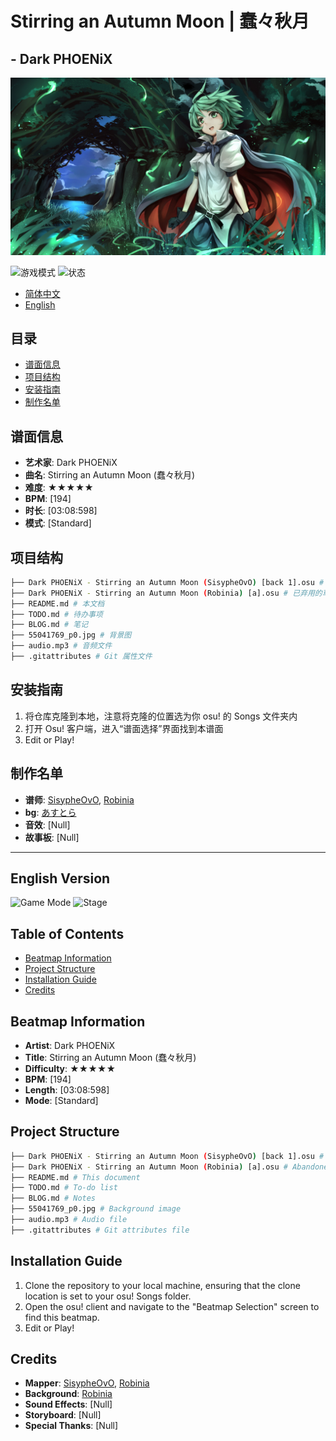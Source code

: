 <!--markdownlint-disable MD033-->

# Stirring an Autumn Moon | 蠢々秋月

## - Dark PHOENiX

<img src="./55041769_p0.jpg" alt="蠢々秋月" />

![游戏模式](https://img.shields.io/badge/Mode-osu!-blueviolet) ![状态](https://img.shields.io/badge/状态-WIP-brightgreen)

- [简体中文](#目录)
- [English](#english-version)

## 目录

- [谱面信息](#谱面信息)
- [项目结构](#项目结构)
- [安装指南](#安装指南)
- [制作名单](#制作名单)

## 谱面信息

- **艺术家**: Dark PHOENiX
- **曲名**: Stirring an Autumn Moon (蠢々秋月)
- **难度**: ★★★★★
- **BPM**: [194]
- **时长**: [03:08:598]
- **模式**: [Standard]

## 项目结构

```bash
├── Dark PHOENiX - Stirring an Autumn Moon (SisypheOvO) [back 1].osu # 当前难度
├── Dark PHOENiX - Stirring an Autumn Moon (Robinia) [a].osu # 已弃用的草稿难度
├── README.md # 本文档
├── TODO.md # 待办事项
├── BLOG.md # 笔记
├── 55041769_p0.jpg # 背景图
├── audio.mp3 # 音频文件
├── .gitattributes # Git 属性文件
```

## 安装指南

1. 将仓库克隆到本地，注意将克隆的位置选为你 osu! 的 Songs 文件夹内
2. 打开 Osu! 客户端，进入“谱面选择”界面找到本谱面
3. Edit or Play!

## 制作名单

- **谱师**: [SisypheOvO](https://osu.ppy.sh/users/35628968), [Robinia](https://osu.ppy.sh/users/16081750)
- **bg**: [あすとら](https://www.pixiv.net/artworks/55041769)
- **音效**: [Null]
- **故事板**: [Null]

---

## English Version

![Game Mode](https://img.shields.io/badge/Mode-osu!-blueviolet) ![Stage](https://img.shields.io/badge/Stage-WIP-brightgreen)

## Table of Contents

- [Beatmap Information](#beatmap-information)
- [Project Structure](#project-structure)
- [Installation Guide](#installation-guide)
- [Credits](#credits)

## Beatmap Information

- **Artist**: Dark PHOENiX
- **Title**: Stirring an Autumn Moon (蠢々秋月)
- **Difficulty**: ★★★★★
- **BPM**: [194]
- **Length**: [03:08:598]
- **Mode**: [Standard]

## Project Structure

```bash
├── Dark PHOENiX - Stirring an Autumn Moon (SisypheOvO) [back 1].osu # Current difficulty
├── Dark PHOENiX - Stirring an Autumn Moon (Robinia) [a].osu # Abandoned draft difficulty
├── README.md # This document
├── TODO.md # To-do list
├── BLOG.md # Notes
├── 55041769_p0.jpg # Background image
├── audio.mp3 # Audio file
├── .gitattributes # Git attributes file
```

## Installation Guide

1. Clone the repository to your local machine, ensuring that the clone location is set to your osu! Songs folder.
2. Open the osu! client and navigate to the "Beatmap Selection" screen to find this beatmap.
3. Edit or Play!

## Credits

- **Mapper**: [SisypheOvO](https://osu.ppy.sh/users/35628968), [Robinia](https://osu.ppy.sh/users/16081750)
- **Background**: [Robinia](https://osu.ppy.sh/users/16081750)
- **Sound Effects**: [Null]
- **Storyboard**: [Null]
- **Special Thanks**: [Null]
